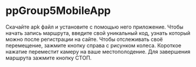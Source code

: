 # ppGroup5MobileApp
Скачайте apk файл и установите с помощью него приложение.
Чтобы начать запись маршрута, введите свой уникальный код, узнать который можно после регистрации на сайте.
Чтобы отслеживать своё перемещение, зажмите кнопку справа с рисунком колеса. Короткое нажатие переместит камеру на ваше местополодение.
Для завершения маршрута зажмите кнопку СТОП.
